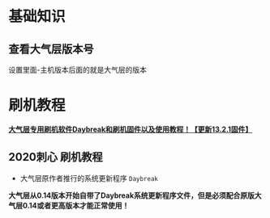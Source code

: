 # 基础知识

## 查看大气层版本号

设置里面-主机版本后面的就是大气层的版本

# 刷机教程

[**大气层专用刷机软件Daybreak和刷机固件以及使用教程！【更新13.2.1固件】**](https://www.91tvg.com/thread-201375-1-1.html)

## 2020刺心 刷机教程

- 大气层原作者推行的系统更新程序 `Daybreak`

**大气层从0.14版本开始自带了Daybreak系统更新程序文件，但是必须配合原版大气层0.14或者更高版本才能正常使用！**

